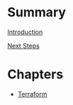 # Summary

[Introduction](./introduction.md)

[Next Steps](./next_steps.md)

# Chapters

- [Terraform](./terraform.md)

